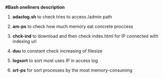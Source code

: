 
**#Bash oneliners description**


1. **adaclog.sh** to check tries to access /admin path 

2. **am-ps** to check how much memory eat concrete proccess

3. **chck-ind** to download and then check index.html for IP connected with indexing url

4. **duu** to constant check increasing of filesize

5. **logsort** to sort most uses IP in access log

6. **srt-ps** for sort processes by the most memory-consuming

